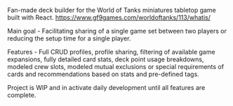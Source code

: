 Fan-made deck builder for the World of Tanks miniatures tabletop game built with React.
https://www.gf9games.com/worldoftanks/113/whatis/

Main goal - Facilitating sharing of a single game set between two players or reducing the setup time for a single player.

Features - Full CRUD profiles, profile sharing, filtering of available game expansions, fully detailed card stats, deck point usage breakdowns, modeled crew slots, modeled mutual exclusions or special requirements of cards and recommendations based on stats and pre-defined tags.

Project is WIP and in activate daily development until all features are complete.
